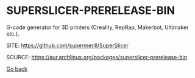 # SUPERSLICER-PRERELEASE-BIN

 G-code generator for 3D printers (Creality, RepRap, Makerbot, Ultimaker etc.).

 SITE: https://github.com/supermerill/SuperSlicer

 SOURCE: https://aur.archlinux.org/packages/superslicer-prerelease-bin

 [Go back](https://portable-linux-apps.github.io/apps.html)
